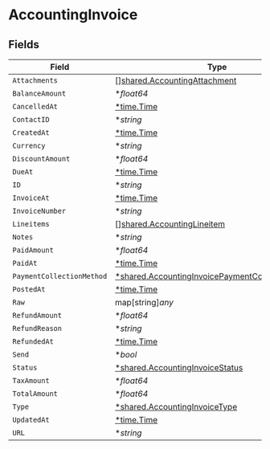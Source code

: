 # AccountingInvoice


## Fields

| Field                                                                                                                      | Type                                                                                                                       | Required                                                                                                                   | Description                                                                                                                |
| -------------------------------------------------------------------------------------------------------------------------- | -------------------------------------------------------------------------------------------------------------------------- | -------------------------------------------------------------------------------------------------------------------------- | -------------------------------------------------------------------------------------------------------------------------- |
| `Attachments`                                                                                                              | [][shared.AccountingAttachment](../../../pkg/models/shared/accountingattachment.md)                                        | :heavy_minus_sign:                                                                                                         | N/A                                                                                                                        |
| `BalanceAmount`                                                                                                            | **float64*                                                                                                                 | :heavy_minus_sign:                                                                                                         | N/A                                                                                                                        |
| `CancelledAt`                                                                                                              | [*time.Time](https://pkg.go.dev/time#Time)                                                                                 | :heavy_minus_sign:                                                                                                         | N/A                                                                                                                        |
| `ContactID`                                                                                                                | **string*                                                                                                                  | :heavy_minus_sign:                                                                                                         | N/A                                                                                                                        |
| `CreatedAt`                                                                                                                | [*time.Time](https://pkg.go.dev/time#Time)                                                                                 | :heavy_minus_sign:                                                                                                         | N/A                                                                                                                        |
| `Currency`                                                                                                                 | **string*                                                                                                                  | :heavy_minus_sign:                                                                                                         | N/A                                                                                                                        |
| `DiscountAmount`                                                                                                           | **float64*                                                                                                                 | :heavy_minus_sign:                                                                                                         | N/A                                                                                                                        |
| `DueAt`                                                                                                                    | [*time.Time](https://pkg.go.dev/time#Time)                                                                                 | :heavy_minus_sign:                                                                                                         | N/A                                                                                                                        |
| `ID`                                                                                                                       | **string*                                                                                                                  | :heavy_minus_sign:                                                                                                         | N/A                                                                                                                        |
| `InvoiceAt`                                                                                                                | [*time.Time](https://pkg.go.dev/time#Time)                                                                                 | :heavy_minus_sign:                                                                                                         | N/A                                                                                                                        |
| `InvoiceNumber`                                                                                                            | **string*                                                                                                                  | :heavy_minus_sign:                                                                                                         | N/A                                                                                                                        |
| `Lineitems`                                                                                                                | [][shared.AccountingLineitem](../../../pkg/models/shared/accountinglineitem.md)                                            | :heavy_minus_sign:                                                                                                         | N/A                                                                                                                        |
| `Notes`                                                                                                                    | **string*                                                                                                                  | :heavy_minus_sign:                                                                                                         | N/A                                                                                                                        |
| `PaidAmount`                                                                                                               | **float64*                                                                                                                 | :heavy_minus_sign:                                                                                                         | N/A                                                                                                                        |
| `PaidAt`                                                                                                                   | [*time.Time](https://pkg.go.dev/time#Time)                                                                                 | :heavy_minus_sign:                                                                                                         | N/A                                                                                                                        |
| `PaymentCollectionMethod`                                                                                                  | [*shared.AccountingInvoicePaymentCollectionMethod](../../../pkg/models/shared/accountinginvoicepaymentcollectionmethod.md) | :heavy_minus_sign:                                                                                                         | N/A                                                                                                                        |
| `PostedAt`                                                                                                                 | [*time.Time](https://pkg.go.dev/time#Time)                                                                                 | :heavy_minus_sign:                                                                                                         | N/A                                                                                                                        |
| `Raw`                                                                                                                      | map[string]*any*                                                                                                           | :heavy_minus_sign:                                                                                                         | N/A                                                                                                                        |
| `RefundAmount`                                                                                                             | **float64*                                                                                                                 | :heavy_minus_sign:                                                                                                         | N/A                                                                                                                        |
| `RefundReason`                                                                                                             | **string*                                                                                                                  | :heavy_minus_sign:                                                                                                         | N/A                                                                                                                        |
| `RefundedAt`                                                                                                               | [*time.Time](https://pkg.go.dev/time#Time)                                                                                 | :heavy_minus_sign:                                                                                                         | N/A                                                                                                                        |
| `Send`                                                                                                                     | **bool*                                                                                                                    | :heavy_minus_sign:                                                                                                         | N/A                                                                                                                        |
| `Status`                                                                                                                   | [*shared.AccountingInvoiceStatus](../../../pkg/models/shared/accountinginvoicestatus.md)                                   | :heavy_minus_sign:                                                                                                         | N/A                                                                                                                        |
| `TaxAmount`                                                                                                                | **float64*                                                                                                                 | :heavy_minus_sign:                                                                                                         | N/A                                                                                                                        |
| `TotalAmount`                                                                                                              | **float64*                                                                                                                 | :heavy_minus_sign:                                                                                                         | N/A                                                                                                                        |
| `Type`                                                                                                                     | [*shared.AccountingInvoiceType](../../../pkg/models/shared/accountinginvoicetype.md)                                       | :heavy_minus_sign:                                                                                                         | N/A                                                                                                                        |
| `UpdatedAt`                                                                                                                | [*time.Time](https://pkg.go.dev/time#Time)                                                                                 | :heavy_minus_sign:                                                                                                         | N/A                                                                                                                        |
| `URL`                                                                                                                      | **string*                                                                                                                  | :heavy_minus_sign:                                                                                                         | N/A                                                                                                                        |